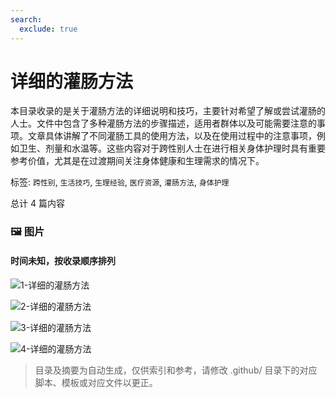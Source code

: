 ```yaml
---
search:
  exclude: true
---
```



# 详细的灌肠方法

本目录收录的是关于灌肠方法的详细说明和技巧，主要针对希望了解或尝试灌肠的人士。文件中包含了多种灌肠方法的步骤描述，适用者群体以及可能需要注意的事项。文章具体讲解了不同灌肠工具的使用方法，以及在使用过程中的注意事项，例如卫生、剂量和水温等。这些内容对于跨性别人士在进行相关身体护理时具有重要参考价值，尤其是在过渡期间关注身体健康和生理需求的情况下。


标签: `跨性别`, `生活技巧`, `生理经验`, `医疗资源`, `灌肠方法`, `身体护理`


总计 4 篇内容



### 🖼️ 图片


#### 时间未知，按收录顺序排列


![1-详细的灌肠方法](1-详细的灌肠方法.jpg)


![2-详细的灌肠方法](2-详细的灌肠方法.jpg)


![3-详细的灌肠方法](3-详细的灌肠方法.jpg)


![4-详细的灌肠方法](4-详细的灌肠方法.jpg)


> 目录及摘要为自动生成，仅供索引和参考，请修改 .github/ 目录下的对应脚本、模板或对应文件以更正。
